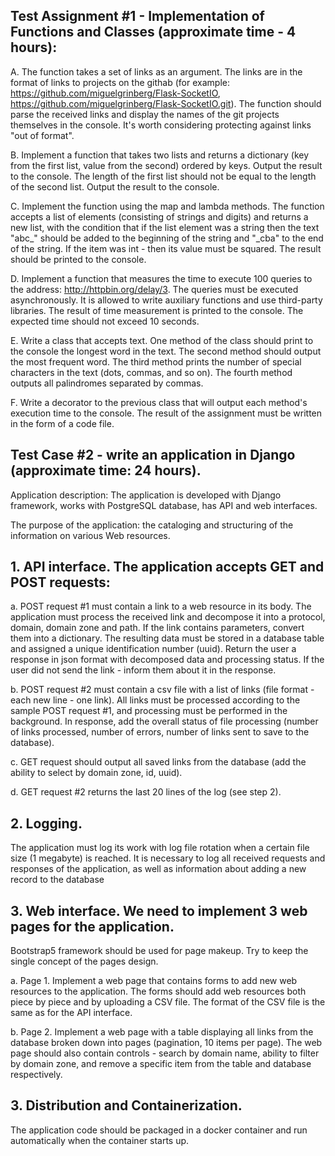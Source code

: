 
## Test Assignment #1 - Implementation of Functions and Classes (approximate time - 4 hours):
A. The function takes a set of links as an argument. The links are in the format of links to projects on the githab (for example: https://github.com/miguelgrinberg/Flask-SocketIO, https://github.com/miguelgrinberg/Flask-SocketIO.git). The function should parse the received links and display the names of the git projects themselves in the console. It's worth considering protecting against links "out of format".

B. Implement a function that takes two lists and returns a dictionary (key from the first list, value from the second) ordered by keys. Output the result to the console. The length of the first list should not be equal to the length of the second list. Output the result to the console.

C. Implement the function using the map and lambda methods. The function accepts a list of elements (consisting of strings and digits) and returns a new list, with the condition that if the list element was a string then the text "abc_" should be added to the beginning of the string and "_cba" to the end of the string. If the item was int - then its value must be squared. The result should be printed to the console.

D. Implement a function that measures the time to execute 100 queries to the address: http://httpbin.org/delay/3. The queries must be executed asynchronously. It is allowed to write auxiliary functions and use third-party libraries. The result of time measurement is printed to the console. The expected time should not exceed 10 seconds.

E. Write a class that accepts text. One method of the class should print to the console the longest word in the text. The second method should output the most frequent word. The third method prints the number of special characters in the text (dots, commas, and so on). The fourth method outputs all palindromes separated by commas.

F.  Write a decorator to the previous class that will output each method's execution time to the console. The result of the assignment must be written in the form of a code file.

## Test Case #2 - write an application in Django (approximate time: 24 hours).
Application description: The application is developed with Django framework, works with PostgreSQL database, has API and web interfaces.

The purpose of the application: the cataloging and structuring of the information on various Web resources.

## 1.	API interface. The application accepts GET and POST requests:

  a.	POST request #1 must contain a link to a web resource in its body. The application must process the received link and decompose it into a protocol, domain, domain zone and path. If the link contains parameters, convert them into a dictionary. The resulting data must be stored in a database table and assigned a unique identification number (uuid). Return the user a response in json format with decomposed data and processing status. If the user did not send the link - inform them about it in the response.
  

  b.	POST request #2 must contain a csv file with a list of links (file format - each new line - one link). All links must be processed according to the sample POST request #1, and processing must be performed in the background. In response, add the overall status of file processing (number of links processed, number of errors, number of links sent to save to the database).
  
  c.	GET request should output all saved links from the database (add the ability to select by domain zone, id, uuid).

  d.	GET request #2 returns the last 20 lines of the log (see step 2).


## 2. Logging. 

The application must log its work with log file rotation when a certain file size (1 megabyte) is reached. It is necessary to log all received requests and responses of the application, as well as information about adding a new record to the database


## 3. Web interface. We need to implement 3 web pages for the application.
Bootstrap5 framework should be used for page makeup. Try to keep the single concept of the pages design.

a.	Page 1. Implement a web page that contains forms to add new web resources to the application. The forms should add web resources both piece by piece and by uploading a CSV file. The format of the CSV file is the same as for the API interface.

b.	Page 2. Implement a web page with a table displaying all links from the database broken down into pages (pagination, 10 items per page). The web page should also contain controls - search by domain name, ability to filter by domain zone, and remove a specific item from the table and database respectively.


## 3. Distribution and Containerization.
The application code should be packaged in a docker container and run automatically when the container starts up.
